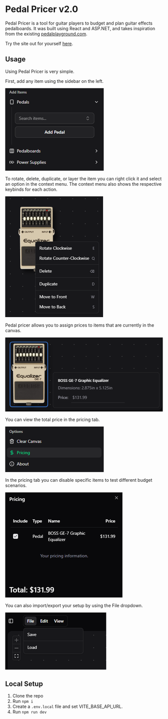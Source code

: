 # Pedal Pricer v2.0

Pedal Pricer is a tool for guitar players to budget and plan guitar effects pedalboards. It was built using React and ASP.NET, and takes inspiration from the existing [pedalplayground.com](https://pedalplayground.com).

Try the site out for yourself [here](https://pedalpricer.com).

## Usage

Using Pedal Pricer is very simple.

First, add any item using the sidebar on the left.

![Add Items menu](demo/add-items.png)

To rotate, delete, duplicate, or layer the item you can right click it and select an option in the context menu.
The context menu also shows the respective keybinds for each action.

![Item context menu](demo/context-menu.png)

Pedal pricer allows you to assign prices to items that are currently in the canvas.

![Edit price menu](demo/edit-price.png)

You can view the total price in the pricing tab.

![Pricing tab](demo/pricing-tab.png)

In the pricing tab you can disable specific items to test different budget scenarios.

![Pricing view](demo/pricing.png)

You can also import/export your setup by using the File dropdown.

![File dropdown](demo/file-dropdown.png)

## Local Setup
1. Clone the repo
2. Run `npm i`
3. Create a `.env.local` file and set VITE_BASE_API_URL.
4. Run `npm run dev`
